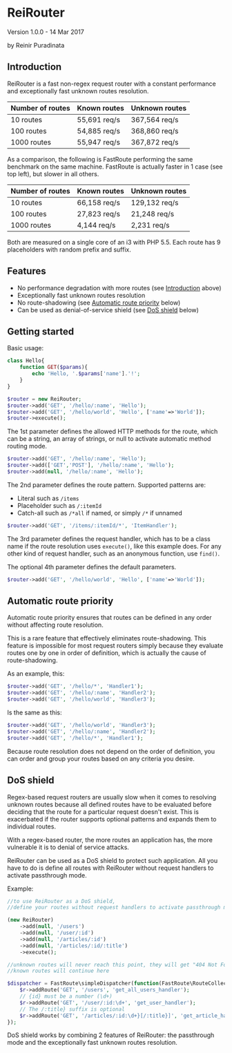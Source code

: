 ReiRouter
==========

Version 1.0.0 - 14 Mar 2017

by Reinir Puradinata

Introduction
------------

ReiRouter is a fast non-regex request router with a constant performance and exceptionally fast unknown routes resolution.

Number of routes | Known routes | Unknown routes
---------------- | ------------ | --------------
10 routes | 55,691 req/s | 367,564 req/s
100 routes | 54,885 req/s | 368,860 req/s
1000 routes | 55,947 req/s | 367,872 req/s

As a comparison, the following is FastRoute performing the same benchmark on the same machine.
FastRoute is actually faster in 1 case (see top left), but slower in all others.

Number of routes | Known routes | Unknown routes
---------------- | ------------ | --------------
10 routes | 66,158 req/s | 129,132 req/s
100 routes | 27,823 req/s | 21,248 req/s
1000 routes | 4,144 req/s | 2,231 req/s

Both are measured on a single core of an i3 with PHP 5.5.
Each route has 9 placeholders with random prefix and suffix.

Features
--------

* No performance degradation with more routes (see [Introduction](#introduction) above)
* Exceptionally fast unknown routes resolution
* No route-shadowing (see [Automatic route priority](#automatic-route-priority) below)
* Can be used as denial-of-service shield (see [DoS shield](#dos-shield) below)

Getting started
---------------

Basic usage:

```php
class Hello{
    function GET($params){
        echo 'Hello, '.$params['name'].'!';
    }
}

$router = new ReiRouter;
$router->add('GET', '/hello/:name', 'Hello');
$router->add('GET', '/hello/world', 'Hello', ['name'=>'World']);
$router->execute();
```

The 1st parameter defines the allowed HTTP methods for the route, which can be a string, an array of strings, or null to activate automatic method routing mode.

```php
$router->add('GET', '/hello/:name', 'Hello');
$router->add(['GET','POST'], '/hello/:name', 'Hello');
$router->add(null, '/hello/:name', 'Hello');
```

The 2nd parameter defines the route pattern.
Supported patterns are:
* Literal such as `/items`
* Placeholder such as `/:itemId`
* Catch-all such as `/*all` if named, or simply `/*` if unnamed

```php
$router->add('GET', '/items/:itemId/*', 'ItemHandler');
```

The 3rd parameter defines the request handler, which has to be a class name if the route resolution uses `execute()`, like this example does.
For any other kind of request handler, such as an anonymous function, use `find()`.

The optional 4th parameter defines the default parameters.

```php
$router->add('GET', '/hello/world', 'Hello', ['name'=>'World']);
```

Automatic route priority
------------------------

Automatic route priority ensures that routes can be defined in any order without affecting route resolution.

This is a rare feature that effectively eliminates route-shadowing.
This feature is impossible for most request routers simply because they evaluate routes one by one in order of definition,
which is actually the cause of route-shadowing.

As an example, this:

```php
$router->add('GET', '/hello/*', 'Handler1');
$router->add('GET', '/hello/:name', 'Handler2');
$router->add('GET', '/hello/world', 'Handler3');
```

Is the same as this:

```php
$router->add('GET', '/hello/world', 'Handler3');
$router->add('GET', '/hello/:name', 'Handler2');
$router->add('GET', '/hello/*', 'Handler1');
```

Because route resolution does not depend on the order of definition, you can order and group your routes based on any criteria you desire.

DoS shield
----------

Regex-based request routers are usually slow when it comes to resolving unknown routes because all defined routes have to be evaluated before deciding that the route for a particular request doesn't exist.
This is exacerbated if the router supports optional patterns and expands them to individual routes.

With a regex-based router, the more routes an application has, the more vulnerable it is to denial of service attacks.

ReiRouter can be used as a DoS shield to protect such application.
All you have to do is define all routes with ReiRouter without request handlers to activate passthrough mode.

Example:

```php
//to use ReiRouter as a DoS shield,
//define your routes without request handlers to activate passthrough mode

(new ReiRouter)
    ->add(null, '/users')
    ->add(null, '/user/:id')
    ->add(null, '/articles/:id')
    ->add(null, '/articles/:id/:title')
    ->execute();

//unknown routes will never reach this point, they will get "404 Not Found" immediately and efficiently
//known routes will continue here

$dispatcher = FastRoute\simpleDispatcher(function(FastRoute\RouteCollector $r) {
    $r->addRoute('GET', '/users', 'get_all_users_handler');
    // {id} must be a number (\d+)
    $r->addRoute('GET', '/user/:id:\d+', 'get_user_handler');
    // The /:title} suffix is optional
    $r->addRoute('GET', '/articles/:id:\d+}[/:title}]', 'get_article_handler');
});
```

DoS shield works by combining 2 features of ReiRouter: the passthrough mode and the exceptionally fast unknown routes resolution.
